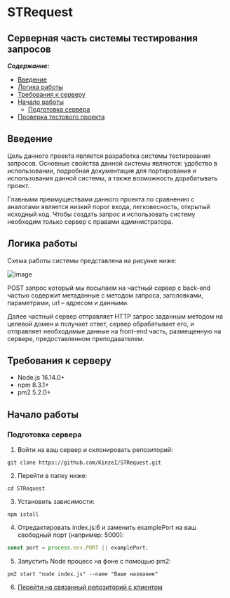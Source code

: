 # STRequest
## Серверная часть системы тестирования запросов
***Содержание:***
- [Введение](#Introduction)
- [Логика работы](#Logic)
- [Требования к серверу](#Requirements)
- [Начало работы](#Started)
     - [Подготовка сервера](#Server)
- [Проверка тестового проекта](#Testing)

## Введение <a name="Introduction"></a>

Цель данного проекта является разработка системы тестирования запросов. Основные свойства данной системы являются: удобство в использовании, подробная документация для портирования и использования данной системы, а также возможность дорабатывать проект.

Главными преимуществами данного проекта по сравнению с аналогами является низкий порог входа, легковесность, открытый исходный код. Чтобы создать запрос и использовать систему необходим только сервер с правами администратора.

## Логика работы <a name="Logic"></a>
Схема работы системы представлена на рисунке ниже:

![image](https://user-images.githubusercontent.com/43729011/204294283-aa20b76d-a95c-4ce6-9da2-b27e52c43b0f.png)

POST запрос который мы посылаем на частный сервер с back-end частью содержит метаданные с методом запроса, заголовками, параметрами, url – адресом и данными.

Далее частный сервер отправляет HTTP запрос заданным методом на целевой домен и получает ответ, сервер обрабатывает его, и отправляет необходимые данные на front-end часть, размещенную на сервере, предоставленном преподавателем.

## Требования к серверу <a name="Requirements"></a>
- Node.js 16.14.0+
- npm 8.3.1+
- pm2 5.2.0+

## Начало работы <a name="Started"></a>
### Подготовка сервера <a name="Server"></a>
1. Войти на ваш сервер и склонировать репозиторий:
```
git clone https://github.com/KinzeI/STRequest.git
```
2. Перейти в папку ниже:
```
cd STRequest
```
3. Установить зависимости:
```
npm istall
```
4. Отредактировать index.js:6 и заменить examplePort на ваш свободный порт (например: 5000):
```js
const port = process.env.PORT || examplePort;
```
5. Запустить Node процесс на фоне с помощью pm2:
```
pm2 start "node index.js" --name "Ваше название"
```
6. [Перейти на связанный репозиторий с клиентом](https://github.com/KinzeI/STRequestClient)

